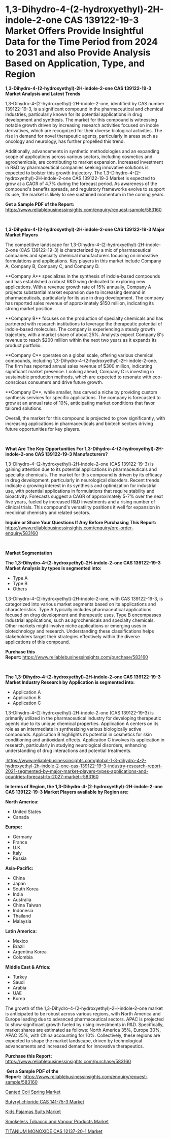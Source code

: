<p><h1>1,3-Dihydro-4-(2-hydroxyethyl)-2H-indole-2-one CAS 139122-19-3 Market Offers Provide Insightful Data for the Time Period from 2024 to 2031 and also Provide Analysis Based on Application, Type, and Region</h1></p><p><strong>1,3-Dihydro-4-(2-hydroxyethyl)-2H-indole-2-one CAS 139122-19-3 Market Analysis and Latest Trends</strong></p>
<p><p>1,3-Dihydro-4-(2-hydroxyethyl)-2H-indole-2-one, identified by CAS number 139122-19-3, is a significant compound in the pharmaceutical and chemical industries, particularly known for its potential applications in drug development and synthesis. The market for this compound is witnessing notable growth driven by increasing research activities focused on indole derivatives, which are recognized for their diverse biological activities. The rise in demand for novel therapeutic agents, particularly in areas such as oncology and neurology, has further propelled this trend.</p><p>Additionally, advancements in synthetic methodologies and an expanding scope of applications across various sectors, including cosmetics and agrochemicals, are contributing to market expansion. Increased investment in R&D by pharmaceutical companies seeking innovative solutions is expected to bolster this growth trajectory. The 1,3-Dihydro-4-(2-hydroxyethyl)-2H-indole-2-one CAS 139122-19-3 Market is expected to grow at a CAGR of 4.7% during the forecast period. As awareness of the compound's benefits spreads, and regulatory frameworks evolve to support its use, the market is likely to see sustained momentum in the coming years.</p></p>
<p><strong>Get a Sample PDF of the Report:&nbsp;</strong> <a href="https://www.reliablebusinessinsights.com/enquiry/request-sample/583160?utm_campaign=39&utm_medium=2&utm_source=Github&utm_content=ia&utm_term=28092024&utm_id=13-dihydro-4-2-hydroxyethyl-2h-indole-2-one-cas-139122-19-3">https://www.reliablebusinessinsights.com/enquiry/request-sample/583160</a></p>
<p>&nbsp;</p>
<p><strong>1,3-Dihydro-4-(2-hydroxyethyl)-2H-indole-2-one CAS 139122-19-3 Major Market Players</strong></p>
<p><p>The competitive landscape for 1,3-Dihydro-4-(2-hydroxyethyl)-2H-indole-2-one (CAS 139122-19-3) is characterized by a mix of pharmaceutical companies and specialty chemical manufacturers focusing on innovative formulations and applications. Key players in this market include Company A, Company B, Company C, and Company D.</p><p>**Company A** specializes in the synthesis of indole-based compounds and has established a robust R&D wing dedicated to exploring new applications. With a revenue growth rate of 15% annually, Company A projects substantial market expansion due to increasing demand in pharmaceuticals, particularly for its use in drug development. The company has reported sales revenue of approximately $150 million, indicating its strong market position.</p><p>**Company B** focuses on the production of specialty chemicals and has partnered with research institutions to leverage the therapeutic potential of indole-based molecules. The company is experiencing a steady growth trajectory, with a market share of about 25%. Analysts expect Company B's revenue to reach $200 million within the next two years as it expands its product portfolio.</p><p>**Company C** operates on a global scale, offering various chemical compounds, including 1,3-Dihydro-4-(2-hydroxyethyl)-2H-indole-2-one. The firm has reported annual sales revenue of $300 million, indicating significant market presence. Looking ahead, Company C is investing in sustainable production methods, which are expected to resonate with eco-conscious consumers and drive future growth.</p><p>**Company D**, while smaller, has carved a niche by providing custom synthesis services for specific applications. The company is forecasted to grow at an annual rate of 10%, anticipating market conditions that favor tailored solutions.</p><p>Overall, the market for this compound is projected to grow significantly, with increasing applications in pharmaceuticals and biotech sectors driving future opportunities for key players.</p></p>
<p>&nbsp;</p>
<p><strong>What Are The Key Opportunities For 1,3-Dihydro-4-(2-hydroxyethyl)-2H-indole-2-one CAS 139122-19-3 Manufacturers?</strong></p>
<p><p>1,3-Dihydro-4-(2-hydroxyethyl)-2H-indole-2-one (CAS 139122-19-3) is gaining attention due to its potential applications in pharmaceuticals and specialty chemicals. The market for this compound is driven by its efficacy in drug development, particularly in neurological disorders. Recent trends indicate a growing interest in its synthesis and optimization for industrial use, with potential applications in formulations that require stability and bioactivity. Forecasts suggest a CAGR of approximately 5-7% over the next five years, fueled by increased R&D investments and a rising number of clinical trials. This compound's versatility positions it well for expansion in medicinal chemistry and related sectors.</p></p>
<p><strong>Inquire or Share Your Questions If Any Before Purchasing This Report:</strong> <a href="https://www.reliablebusinessinsights.com/enquiry/pre-order-enquiry/583160?utm_campaign=39&utm_medium=2&utm_source=Github&utm_content=ia&utm_term=28092024&utm_id=13-dihydro-4-2-hydroxyethyl-2h-indole-2-one-cas-139122-19-3">https://www.reliablebusinessinsights.com/enquiry/pre-order-enquiry/583160</a></p>
<p>&nbsp;</p>
<p><strong>Market Segmentation</strong></p>
<p><strong>The 1,3-Dihydro-4-(2-hydroxyethyl)-2H-indole-2-one CAS 139122-19-3 Market Analysis by types is segmented into:</strong></p>
<p><ul><li>Type A</li><li>Type B</li><li>Others</li></ul></p>
<p><p>1,3-Dihydro-4-(2-hydroxyethyl)-2H-indole-2-one, with CAS 139122-19-3, is categorized into various market segments based on its applications and characteristics. Type A typically includes pharmaceutical applications focused on drug development and therapeutic uses. Type B encompasses industrial applications, such as agrochemicals and specialty chemicals. Other markets might involve niche applications or emerging uses in biotechnology and research. Understanding these classifications helps stakeholders target their strategies effectively within the diverse applications of this compound.</p></p>
<p><strong>Purchase this Report:&nbsp;</strong><a href="https://www.reliablebusinessinsights.com/purchase/583160?utm_campaign=39&utm_medium=2&utm_source=Github&utm_content=ia&utm_term=28092024&utm_id=13-dihydro-4-2-hydroxyethyl-2h-indole-2-one-cas-139122-19-3">https://www.reliablebusinessinsights.com/purchase/583160</a></p>
<p>&nbsp;</p>
<p><strong>The 1,3-Dihydro-4-(2-hydroxyethyl)-2H-indole-2-one CAS 139122-19-3 Market Industry Research by Application is segmented into:</strong></p>
<p><ul><li>Application A</li><li>Application B</li><li>Application C</li></ul></p>
<p><p>1,3-Dihydro-4-(2-hydroxyethyl)-2H-indole-2-one (CAS 139122-19-3) is primarily utilized in the pharmaceutical industry for developing therapeutic agents due to its unique chemical properties. Application A centers on its role as an intermediate in synthesizing various biologically active compounds. Application B highlights its potential in cosmetics for skin conditioning and antioxidant effects. Application C involves its application in research, particularly in studying neurological disorders, enhancing understanding of drug interactions and potential treatments.</p></p>
<p><a href="https://www.reliablebusinessinsights.com/global-1-3-dihydro-4-2-hydroxyethyl-2h-indole-2-one-cas-139122-19-3-industry-research-report-2021-segmented-by-major-market-players-types-applications-and-countries-forecast-to-2027-market-r583160?utm_campaign=39&utm_medium=2&utm_source=Github&utm_content=ia&utm_term=28092024&utm_id=13-dihydro-4-2-hydroxyethyl-2h-indole-2-one-cas-139122-19-3">&nbsp;https://www.reliablebusinessinsights.com/global-1-3-dihydro-4-2-hydroxyethyl-2h-indole-2-one-cas-139122-19-3-industry-research-report-2021-segmented-by-major-market-players-types-applications-and-countries-forecast-to-2027-market-r583160</a></p>
<p><strong>In terms of Region, the 1,3-Dihydro-4-(2-hydroxyethyl)-2H-indole-2-one CAS 139122-19-3 Market Players available by Region are:</strong></p>
<p>
    <p> <strong> North America: </strong>
        <ul>
            <li>United States</li>
            <li>Canada</li>
        </ul>
        </p> 
    <p> <strong> Europe: </strong>
        <ul>
            <li>Germany</li>
            <li>France</li>
            <li>U.K.</li>
            <li>Italy</li>
            <li>Russia</li>
        </ul>
        </p> 
    <p> <strong> Asia-Pacific: </strong>
        <ul>
            <li>China</li>
            <li>Japan</li>
            <li>South Korea</li>
            <li>India</li>
            <li>Australia</li>
            <li>China Taiwan</li>
            <li>Indonesia</li>
            <li>Thailand</li>
            <li>Malaysia</li>
        </ul>
        </p> 
    <p> <strong> Latin America: </strong>
        <ul>
            <li>Mexico</li>
            <li>Brazil</li>
            <li>Argentina Korea</li>
            <li>Colombia</li>
        </ul>
        </p> 
    <p> <strong> Middle East & Africa: </strong>
        <ul>
            <li>Turkey</li>
            <li>Saudi</li>
            <li>Arabia</li>
            <li>UAE</li>
            <li>Korea</li>
        </ul>
    </p>
    </p>
<p><p>The growth of the 1,3-Dihydro-4-(2-hydroxyethyl)-2H-indole-2-one market is anticipated to be robust across various regions, with North America and Europe leading due to advanced pharmaceutical sectors. APAC is projected to show significant growth fueled by rising investments in R&D. Specifically, market shares are estimated as follows: North America 35%, Europe 30%, APAC 25%, with China accounting for 10%. Collectively, these regions are expected to shape the market landscape, driven by technological advancements and increased demand for innovative therapeutics.</p></p>
<p><strong>Purchase this Report: </strong><a href="https://www.reliablebusinessinsights.com/purchase/583160?utm_campaign=39&utm_medium=2&utm_source=Github&utm_content=ia&utm_term=28092024&utm_id=13-dihydro-4-2-hydroxyethyl-2h-indole-2-one-cas-139122-19-3">https://www.reliablebusinessinsights.com/purchase/583160</a></p>
<p>&nbsp;<strong>Get a Sample PDF of the Report:&nbsp;&nbsp;</strong><a href="https://www.reliablebusinessinsights.com/enquiry/request-sample/583160?utm_campaign=39&utm_medium=2&utm_source=Github&utm_content=ia&utm_term=28092024&utm_id=13-dihydro-4-2-hydroxyethyl-2h-indole-2-one-cas-139122-19-3">https://www.reliablebusinessinsights.com/enquiry/request-sample/583160</a></p>
<p><strong></strong></p>
<p><p><a href="https://www.linkedin.com/pulse/canted-coil-spring-market-revolution-2024-2031-trends-m2ftf?utm_campaign=39&utm_medium=2&utm_source=Github&utm_content=ia&utm_term=28092024&utm_id=13-dihydro-4-2-hydroxyethyl-2h-indole-2-one-cas-139122-19-3">Canted Coil Spring Market</a></p><p><a href="https://github.com/KejsiLoshi121/Market-Research-Report-List-1/blob/main/butyryl-chloride-cas-141-75-3-market.md?utm_campaign=39&utm_medium=2&utm_source=Github&utm_content=ia&utm_term=28092024&utm_id=13-dihydro-4-2-hydroxyethyl-2h-indole-2-one-cas-139122-19-3">Butyryl chloride CAS 141-75-3 Market</a></p><p><a href="https://issuu.com/reportprime-2/docs/kids-pajamas-suits-market-size-2030_6aa6e3a6f9bffb?utm_campaign=39&utm_medium=2&utm_source=Github&utm_content=ia&utm_term=28092024&utm_id=13-dihydro-4-2-hydroxyethyl-2h-indole-2-one-cas-139122-19-3">Kids Pajamas Suits Market</a></p><p><a href="https://issuu.com/reportprime-2/docs/smokeless-tobacco-and-vapour-produc_6b703c47a765ea?utm_campaign=39&utm_medium=2&utm_source=Github&utm_content=ia&utm_term=28092024&utm_id=13-dihydro-4-2-hydroxyethyl-2h-indole-2-one-cas-139122-19-3">Smokeless Tobacco and Vapour Products Market</a></p><p><a href="https://github.com/tacitam515l/Market-Research-Report-List-1/blob/main/titanium-monoxide-cas-12137-20-1-market.md?utm_campaign=39&utm_medium=2&utm_source=Github&utm_content=ia&utm_term=28092024&utm_id=13-dihydro-4-2-hydroxyethyl-2h-indole-2-one-cas-139122-19-3">TITANIUM MONOXIDE CAS 12137-20-1 Market</a></p></p>